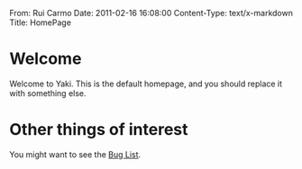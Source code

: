 From: Rui Carmo
Date: 2011-02-16 16:08:00
Content-Type: text/x-markdown
Title: HomePage

# Welcome

Welcome to Yaki. This is the default homepage, and you should replace it with something else.

# Other things of interest

You might want to see the [Bug List](bugs).
